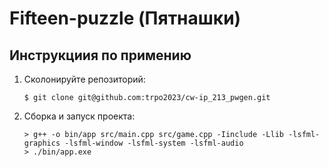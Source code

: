 # Fifteen-puzzle (Пятнашки)
## Инструкциия по примению
1. Сколонируйте репозиторий:
    ```
    $ git clone git@github.com:trpo2023/cw-ip_213_pwgen.git
    ```
2. Сборка и запуск проекта:
    ```
   > g++ -o bin/app src/main.cpp src/game.cpp -Iinclude -Llib -lsfml-graphics -lsfml-window -lsfml-system -lsfml-audio
   > ./bin/app.exe
    ```